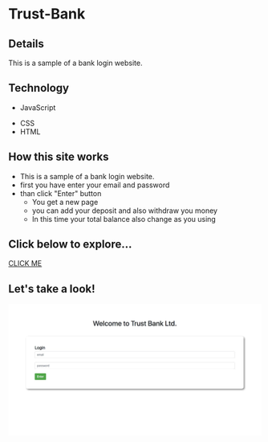 # Trust-Bank
## Details 
This is a sample of a bank login  website.


## Technology
-  JavaScript
+  CSS
+  HTML

## How this site works
*  This is a sample of a bank login  website. 
*  first you have enter your email and password
*  than click "Enter" button
    * You get a new page 
    * you can add your deposit and also withdraw you money
    * In this time your total balance also change as you using

## Click below to explore...
[CLICK ME](https://shahinuralambhuiyan.github.io/Trust-Bank/)

## Let's take a look!
![alt text](images/site-ss.jpg)
